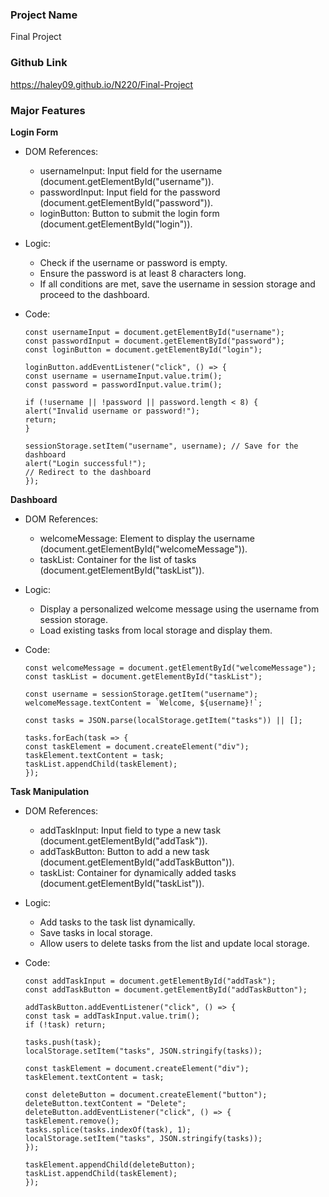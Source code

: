 ### Project Name

Final Project

### Github Link

https://haley09.github.io/N220/Final-Project

### Major Features

**Login Form**

- DOM References:
  - usernameInput: Input field for the username (document.getElementById("username")).
  - passwordInput: Input field for the password (document.getElementById("password")).
  - loginButton: Button to submit the login form (document.getElementById("login")).
- Logic:
  - Check if the username or password is empty.
  - Ensure the password is at least 8 characters long.
  - If all conditions are met, save the username in session storage and proceed to the dashboard.
- Code:

      const usernameInput = document.getElementById("username");
      const passwordInput = document.getElementById("password");
      const loginButton = document.getElementById("login");

      loginButton.addEventListener("click", () => {
      const username = usernameInput.value.trim();
      const password = passwordInput.value.trim();

      if (!username || !password || password.length < 8) {
      alert("Invalid username or password!");
      return;
      }

      sessionStorage.setItem("username", username); // Save for the dashboard
      alert("Login successful!");
      // Redirect to the dashboard
      });

**Dashboard**

- DOM References:
  - welcomeMessage: Element to display the username (document.getElementById("welcomeMessage")).
  - taskList: Container for the list of tasks (document.getElementById("taskList")).
- Logic:
  - Display a personalized welcome message using the username from session storage.
  - Load existing tasks from local storage and display them.
- Code:

      const welcomeMessage = document.getElementById("welcomeMessage");
      const taskList = document.getElementById("taskList");

      const username = sessionStorage.getItem("username");
      welcomeMessage.textContent = `Welcome, ${username}!`;

      const tasks = JSON.parse(localStorage.getItem("tasks")) || [];

      tasks.forEach(task => {
      const taskElement = document.createElement("div");
      taskElement.textContent = task;
      taskList.appendChild(taskElement);
      });

**Task Manipulation**

- DOM References:
  - addTaskInput: Input field to type a new task (document.getElementById("addTask")).
  - addTaskButton: Button to add a new task (document.getElementById("addTaskButton")).
  - taskList: Container for dynamically added tasks (document.getElementById("taskList")).
- Logic:
  - Add tasks to the task list dynamically.
  - Save tasks in local storage.
  - Allow users to delete tasks from the list and update local storage.
- Code:

      const addTaskInput = document.getElementById("addTask");
      const addTaskButton = document.getElementById("addTaskButton");

      addTaskButton.addEventListener("click", () => {
      const task = addTaskInput.value.trim();
      if (!task) return;

      tasks.push(task);
      localStorage.setItem("tasks", JSON.stringify(tasks));

      const taskElement = document.createElement("div");
      taskElement.textContent = task;

      const deleteButton = document.createElement("button");
      deleteButton.textContent = "Delete";
      deleteButton.addEventListener("click", () => {
      taskElement.remove();
      tasks.splice(tasks.indexOf(task), 1);
      localStorage.setItem("tasks", JSON.stringify(tasks));
      });

      taskElement.appendChild(deleteButton);
      taskList.appendChild(taskElement);
      });
